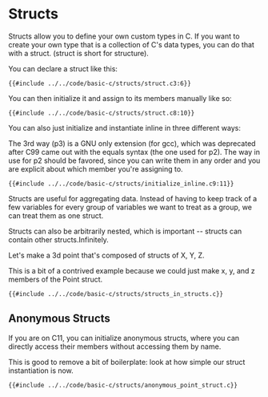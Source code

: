 # Structs

Structs allow you to define your own custom types in C. If you want to create your own type that is a collection of C's data types, you can do that with a struct. (struct is short for structure).

You can declare a struct like this:

```c,editable
{{#include ../../code/basic-c/structs/struct.c3:6}}
```

You can then initialize it and assign to its members manually like so:

```c,editable
{{#include ../../code/basic-c/structs/struct.c8:10}}
```

You can also just initialize and instantiate inline in three different ways:

The 3rd way (p3) is a GNU only extension (for gcc), which was deprecated after C99 came out with the equals syntax (the one used for p2). The way in use for p2 should be favored, since you can write them in any order and you are explicit about which member you're assigning to.

```c,editable
{{#include ../../code/basic-c/structs/initialize_inline.c9:11}}
```

Structs are useful for aggregating data. Instead of having to keep track of a few variables for every group of variables we want to treat as a group, we can treat them as one struct.

Structs can also be arbitrarily nested, which is important -- structs can contain other structs.Infinitely.

Let's make a 3d point that's composed of structs of X, Y, Z.

This is a bit of a contrived example because we could just make x, y, and z members of the Point struct.

```c,editable
{{#include ../../code/basic-c/structs/structs_in_structs.c}}
```

## Anonymous Structs

If you are on C11, you can initialize anonymous structs, where you can directly access their members without accessing them by name.

This is good to remove a bit of boilerplate: look at how simple our struct instantiation is now.

```c,editable
{{#include ../../code/basic-c/structs/anonymous_point_struct.c}}
```
